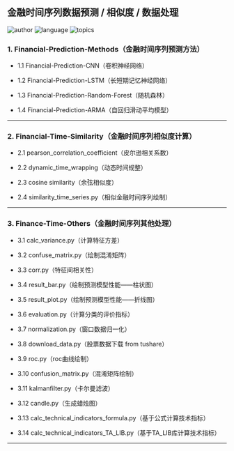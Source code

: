 ## 金融时间序列数据预测 / 相似度 / 数据处理

![author](https://img.shields.io/static/v1?label=Author&message=junmingguo&color=green)
![language](https://img.shields.io/static/v1?label=Language&message=python3&color=orange) ![topics](https://img.shields.io/static/v1?label=Topics&message=financial-time-series&color=blue)


### 1. Financial-Prediction-Methods（金融时间序列预测方法）

- 1.1 Financial-Prediction-CNN（卷积神经网络）

- 1.2 Financial-Prediction-LSTM（长短期记忆神经网络）

- 1.3 Financial-Prediction-Random-Forest（随机森林）

- 1.4 Financial-Prediction-ARMA（自回归滑动平均模型）

---

### 2. Financial-Time-Similarity（金融时间序列相似度计算）

- 2.1 pearson_correlation_coefficient（皮尔逊相关系数）

- 2.2 dynamic_time_wrapping（动态时间规整）

- 2.3 cosine similarity（余弦相似度）

- 2.4 similarity_time_series.py（相似金融时间序列绘制）

---

### 3. Finance-Time-Others（金融时间序列其他处理）

- 3.1 calc_variance.py（计算特征方差）

- 3.2 confuse_matrix.py（绘制混淆矩阵）

- 3.3 corr.py（特征间相关性）

- 3.4 result_bar.py（绘制预测模型性能——柱状图）

- 3.5 result_plot.py（绘制预测模型性能——折线图）

- 3.6 evaluation.py（计算分类的评价指标）

- 3.7 normalization.py（窗口数据归一化）

- 3.8 download_data.py（股票数据下载 from tushare）

- 3.9 roc.py（roc曲线绘制）

- 3.10 confusion_matrix.py（混淆矩阵绘制）

- 3.11 kalmanfilter.py（卡尔曼滤波）

- 3.12 candle.py（生成蜡烛图）

- 3.13 calc_technical_indicators_formula.py（基于公式计算技术指标）

- 3.14 calc_technical_indicators_TA_LIB.py（基于TA_LIB库计算技术指标）

****

